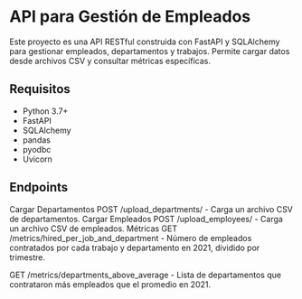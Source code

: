 # API para Gestión de Empleados

Este proyecto es una API RESTful construida con FastAPI y SQLAlchemy para gestionar empleados, departamentos y trabajos. Permite cargar datos desde archivos CSV y consultar métricas específicas.

## Requisitos

- Python 3.7+
- FastAPI
- SQLAlchemy
- pandas
- pyodbc
- Uvicorn

## Endpoints
Cargar Departamentos
POST /upload_departments/ - Carga un archivo CSV de departamentos.
Cargar Empleados
POST /upload_employees/ - Carga un archivo CSV de empleados.
Métricas
GET /metrics/hired_per_job_and_department - Número de empleados contratados por cada trabajo y departamento en 2021, dividido por trimestre.

GET /metrics/departments_above_average - Lista de departamentos que contrataron más empleados que el promedio en 2021.


